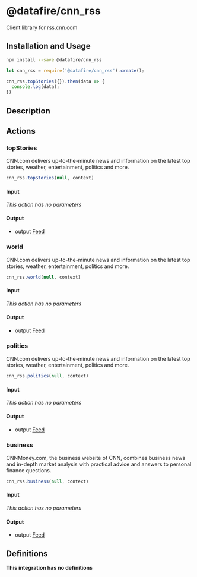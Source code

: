# @datafire/cnn_rss

Client library for rss.cnn.com

## Installation and Usage
```bash
npm install --save @datafire/cnn_rss
```
```js
let cnn_rss = require('@datafire/cnn_rss').create();

cnn_rss.topStories({}).then(data => {
  console.log(data);
})
```

## Description



## Actions

### topStories
CNN.com delivers up-to-the-minute news and information on the latest top stories, weather, entertainment, politics and more.


```js
cnn_rss.topStories(null, context)
```

#### Input
*This action has no parameters*

#### Output
* output [Feed](#feed)

### world
CNN.com delivers up-to-the-minute news and information on the latest top stories, weather, entertainment, politics and more.


```js
cnn_rss.world(null, context)
```

#### Input
*This action has no parameters*

#### Output
* output [Feed](#feed)

### politics
CNN.com delivers up-to-the-minute news and information on the latest top stories, weather, entertainment, politics and more.


```js
cnn_rss.politics(null, context)
```

#### Input
*This action has no parameters*

#### Output
* output [Feed](#feed)

### business
CNNMoney.com, the business website of CNN, combines business news and in-depth market analysis with practical advice and answers to personal finance questions.


```js
cnn_rss.business(null, context)
```

#### Input
*This action has no parameters*

#### Output
* output [Feed](#feed)



## Definitions

**This integration has no definitions**
